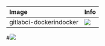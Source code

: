| Image  | Info |
| :----- | :--- |
| gitlabci-dockerindocker | [![](https://images.microbadger.com/badges/image/dunecommunity/gitlabci-dockerindocker.svg)](http://microbadger.com/images/dunecommunity/gitlabci-dockerindocker "gitlabci-dockerindocker layer") |


#[![](https://images.microbadger.com/badges/image/dunecommunity/debian-full.svg)](https://microbadger.com/images/dunecommunity/debian-full "Get your own image badge on microbadger.com")
